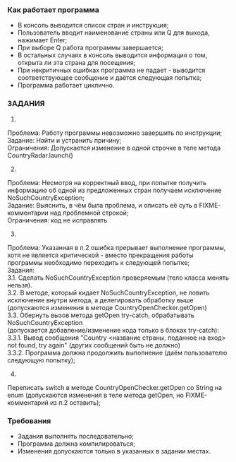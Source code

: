 ### Как работает программа
- В консоль выводится список стран и инструкция;
- Пользователь вводит наименование страны или Q для выхода, нажимает Enter;
- При выборе Q работа программы завершается;
- В остальных случаях в консоль выводится информация о том, 
открыта ли эта страна для посещения;
- При некритичных ошибках программа не падает - 
выводится соответствующее сообщение и даётся следующая попытка;
- Программа работает циклично.

### ЗАДАНИЯ
1. 
Проблема: Работу программы невозможно завершить по инструкции;<br/>
Задание: Найти и устранить причину;<br/>
Ограничения: Допускается изменение в одной строчке в теле метода CountryRadar.launch()<br/>

2. 
Проблема: Несмотря на корректный ввод, при попытке получить информацию
об одной из предложенных стран получаем исключение NoSuchCountryException;<br/>
Задание: Выяснить, в чём была проблема, и описать её суть в FIXME-комментарии над проблемной строкой;<br/>
Ограничения: код не исправлять<br/>

3. 
Проблема: Указанная в п.2 ошибка прерывает выполнение программы,
хотя не является критической - вместо прекращения работы программы
необходимо переходить к следующей попытке;<br/>
Задания:<br/>
3.1. Сделать NoSuchCountryException проверяемым (тело класса менять нельзя).<br/>
3.2. В методе, который кидает NoSuchCountryException, не ловить исключение внутри метода,
а делегировать обработку выше
(допускаются изменения в методе CountryOpenChecker.getOpen)<br/>
3.3. Обернуть вызов метода getOpen try-catch, обрабатывать NoSuchCountryException<br/>
(допускается добавление/изменение кода только в блоках try-catch):<br/>
3.3.1. Вывод сообщения "Country <название страны, поданное на вход> not found,
try again" (других сообщений быть не должно)<br/>
3.3.2. Программа должна продолжить выполнение (даём пользователю следующую попытку);<br/>

4. 
Переписать switch в методе CountryOpenChecker.getOpen со String на enum
(допускаются изменения в теле метода getOpen, но FIXME-комментарий из п.2 оставить);

### Требования
- Задания выполнять последовательно;
- Программа должна компилироваться;
- Изменения допускаются только в указанных в задании местах.

